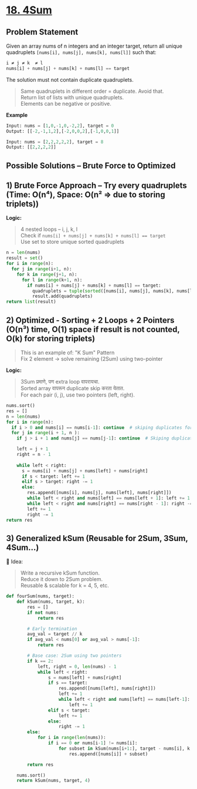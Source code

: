 # [18. 4Sum](https://leetcode.com/problems/4sum/description/)

## Problem Statement
Given an array nums of n integers and an integer target, return all unique quadruplets `[nums[i], nums[j], nums[k], nums[l]]` such that:  
```python
i ≠ j ≠ k  ≠ l
nums[i] + nums[j] + nums[k] + nums[l] == target
```
The solution must not contain duplicate quadruplets. 
> Same quadruplets in different order = duplicate. Avoid that.  
> Return list of lists with unique quadruplets.  
> Elements can be negative or positive.  

**Example**
```python
Input: nums = [1,0,-1,0,-2,2], target = 0
Output: [[-2,-1,1,2],[-2,0,0,2],[-1,0,0,1]]
```
```python
Input: nums = [2,2,2,2,2], target = 8
Output: [[2,2,2,2]]
```
## Possible Solutions – Brute Force to Optimized
## 1) Brute Force Approach – Try every quadruplets (Time: O(n⁴), Space: O(n² => due to storing triplets))  
**Logic:**
> 4 nested loops – i, j, k, l  
> Check if `nums[i] + nums[j] + nums[k] + nums[l] == target`  
> Use set to store unique sorted quadruplets  
```python
n = len(nums)
result = set()
for i in range(n):
  for j in range(i+1, n):
    for k in range(j+1, n):
      for l in range(k+1, n):
        if nums[i] + nums[j] + nums[k] + nums[l] == target:
          quadruplets = tuple(sorted([nums[i], nums[j], nums[k], nums[l]]))
          result.add(quadruplets)
return list(result)
```

## 2) Optimized - Sorting + 2 Loops + 2 Pointers (O(n³) time, O(1) space if result is not counted, O(k) for storing triplets)  
> This is an example of: "K Sum" Pattern  
> Fix 2 element → solve remaining (2Sum) using two-pointer

**Logic:**  
> 3Sum प्रमाणे, पण extra loop वापरायचा.  
> Sorted array वापरून duplicate skip करता येतात.  
> For each pair (i, j), use two pointers (left, right).

```python
nums.sort()
res = []
n = len(nums)
for i in range(n):
  if i > 0 and nums[i] == nums[i-1]: continue  # skiping duplicates for i
  for j in range(i + 1, n ):
    if j > i + 1 and nums[j] == nums[j-1]: continue  # Skiping duplicatef for j

    left = j + 1
    right = n - 1
  
    while left < right:
      s = nums[i] + nums[j] + nums[left] + nums[right]
      if s < target: left += 1
      elif s > target: right -= 1
      else:
        res.append([nums[i], nums[j], nums[left], nums[right]])
        while left < right and nums[left] == nums[left + 1]: left += 1   # skiping duplicates for left
        while left < right and nums[right] == nums[right - 1]: right -= 1   # skiping duplicates for right
        left += 1
        right -= 1
return res
```
## 3) Generalized kSum (Reusable for 2Sum, 3Sum, 4Sum...)
🧠 Idea:
> Write a recursive kSum function.  
> Reduce it down to 2Sum problem.  
> Reusable & scalable for k = 4, 5, etc.

```python
def fourSum(nums, target):
    def kSum(nums, target, k):
        res = []
        if not nums:
            return res

        # Early termination
        avg_val = target // k
        if avg_val < nums[0] or avg_val > nums[-1]:
            return res

        # Base case: 2Sum using two pointers
        if k == 2:
            left, right = 0, len(nums) - 1
            while left < right:
                s = nums[left] + nums[right]
                if s == target:
                    res.append([nums[left], nums[right]])
                    left += 1
                    while left < right and nums[left] == nums[left-1]:
                        left += 1
                elif s < target:
                    left += 1
                else:
                    right -= 1
        else:
            for i in range(len(nums)):
                if i == 0 or nums[i-1] != nums[i]:
                    for subset in kSum(nums[i+1:], target - nums[i], k - 1):
                        res.append([nums[i]] + subset)

        return res

    nums.sort()
    return kSum(nums, target, 4)
```
